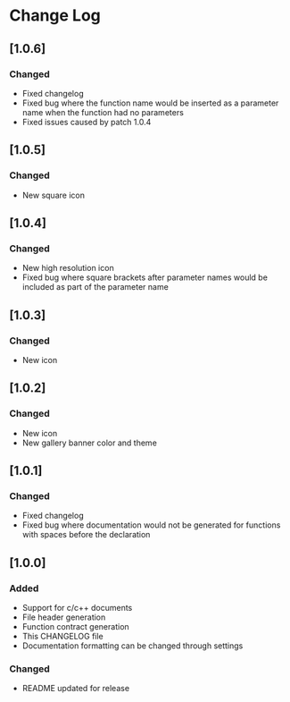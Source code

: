# Change Log

## [1.0.6]
### Changed
- Fixed changelog
- Fixed bug where the function name would be inserted as a parameter name when the function had no parameters
- Fixed issues caused by patch 1.0.4
## [1.0.5]
### Changed
- New square icon

## [1.0.4]
### Changed
- New high resolution icon
- Fixed bug where square brackets after parameter names would be included as part of the parameter name

## [1.0.3]
### Changed
- New icon

## [1.0.2]
### Changed
- New icon
- New gallery banner color and theme

## [1.0.1]
### Changed
- Fixed changelog
- Fixed bug where documentation would not be generated for functions with spaces before the declaration

## [1.0.0]
### Added
- Support for c/c++ documents
- File header generation
- Function contract generation
- This CHANGELOG file
- Documentation formatting can be changed through settings
### Changed
- README updated for release